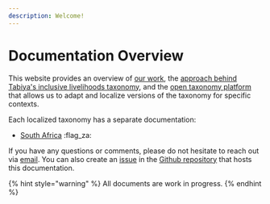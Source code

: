 ```yaml
---
description: Welcome!
---
```


# Documentation Overview

This website provides an overview of [our work](overview/about-tabiya.md), the [approach behind Tabiya's inclusive livelihoods taxonomy](overview/inclusive-livelihoods-taxonomy/), and the [open taxonomy platform](overview/inclusive-livelihoods-taxonomy/open-taxonomy-platform.md) that allows us to adapt and localize versions of the taxonomy for specific contexts.&#x20;

Each localized taxonomy has a separate documentation:

* [South Africa](https://docs.tabiya.org/approach) :flag\_za:

If you have any questions or comments, please do not hesitate to reach out via [email](mailto:hi@tabiya.tech). You can also create an [issue](https://github.com/tabiya-tech/docs/issues) in the [Github repository](https://github.com/tabiya-tech/docs/) that hosts this documentation.

{% hint style="warning" %}
All documents are work in progress.
{% endhint %}
